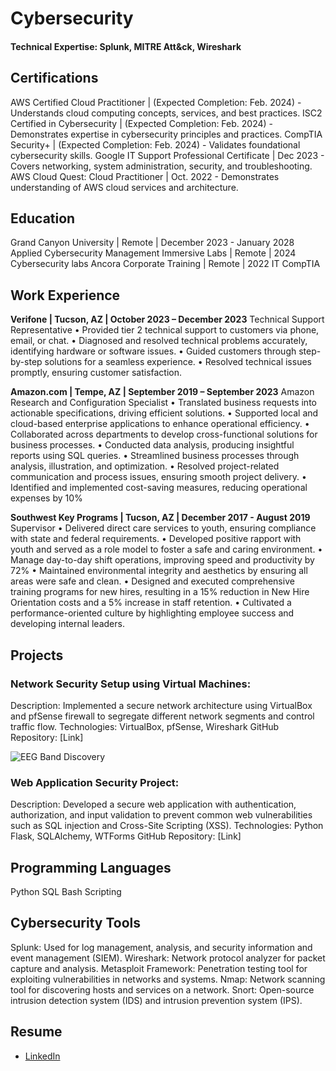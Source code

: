 # Cybersecurity

#### Technical Expertise: Splunk, MITRE Att&ck, Wireshark

## Certifications
AWS Certified Cloud Practitioner | (Expected Completion: Feb. 2024) - Understands cloud computing concepts, services, and best practices.
ISC2 Certified in Cybersecurity | (Expected Completion: Feb. 2024) - Demonstrates expertise in cybersecurity principles and practices.
CompTIA Security+ | (Expected Completion: Feb. 2024) - Validates foundational cybersecurity skills.
Google IT Support Professional Certificate | Dec 2023 - Covers networking, system administration, security, and troubleshooting.
AWS Cloud Quest: Cloud Practitioner | Oct. 2022 - Demonstrates understanding of AWS cloud services and architecture.


## Education
Grand Canyon University | Remote | December 2023 - January 2028
Applied Cybersecurity Management
Immersive Labs | Remote | 2024
Cybersecurity labs
Ancora Corporate Training | Remote | 2022
IT CompTIA


## Work Experience
**Verifone | Tucson, AZ | October 2023 – December 2023**
Technical Support Representative
•	Provided tier 2 technical support to customers via phone, email, or chat.
•	Diagnosed and resolved technical problems accurately, identifying hardware or software issues.
•	Guided customers through step-by-step solutions for a seamless experience.
•	Resolved technical issues promptly, ensuring customer satisfaction.

**Amazon.com | Tempe, AZ | September 2019 – September 2023**
Amazon Research and Configuration Specialist
•	Translated business requests into actionable specifications, driving efficient solutions.
•	Supported local and cloud-based enterprise applications to enhance operational efficiency.
•	Collaborated across departments to develop cross-functional solutions for business processes.
•	Conducted data analysis, producing insightful reports using SQL queries.
•	Streamlined business processes through analysis, illustration, and optimization.
•	Resolved project-related communication and process issues, ensuring smooth project delivery.
•	Identified and implemented cost-saving measures, reducing operational expenses by 10%

**Southwest Key Programs | Tucson, AZ | December 2017 - August 2019**
Supervisor 
•	Delivered direct care services to youth, ensuring compliance with state and federal requirements.
•	Developed positive rapport with youth and served as a role model to foster a safe and caring environment.
•	Manage day-to-day shift operations, improving speed and productivity by 72%
•	Maintained environmental integrity and aesthetics by ensuring all areas were safe and clean.
•	Designed and executed comprehensive training programs for new hires, resulting in a 15% reduction in New Hire Orientation costs and a 5% increase in staff retention.
•	Cultivated a performance-oriented culture by highlighting employee success and developing internal leaders.

## Projects
### Network Security Setup using Virtual Machines:

Description: Implemented a secure network architecture using VirtualBox and pfSense firewall to segregate different network segments and control traffic flow.
Technologies: VirtualBox, pfSense, Wireshark
GitHub Repository: [Link]

![EEG Band Discovery](/assets/img/eeg_band_discovery.jpeg)

### Web Application Security Project:

Description: Developed a secure web application with authentication, authorization, and input validation to prevent common web vulnerabilities such as SQL injection and Cross-Site Scripting (XSS).
Technologies: Python Flask, SQLAlchemy, WTForms
GitHub Repository: [Link]

## Programming Languages
Python
SQL
Bash Scripting

## Cybersecurity Tools
Splunk: Used for log management, analysis, and security information and event management (SIEM).
Wireshark: Network protocol analyzer for packet capture and analysis.
Metasploit Framework: Penetration testing tool for exploiting vulnerabilities in networks and systems.
Nmap: Network scanning tool for discovering hosts and services on a network.
Snort: Open-source intrusion detection system (IDS) and intrusion prevention system (IPS).

## Resume


- [LinkedIn](https://www.linkedin.com/in/eliasaquina/)
